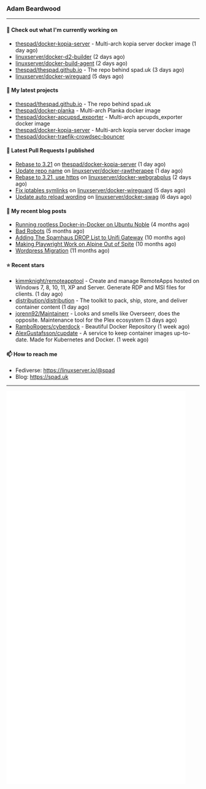 ### Adam Beardwood
---
#### 👷 Check out what I'm currently working on

- [thespad/docker-kopia-server](https://github.com/thespad/docker-kopia-server) - Multi-arch kopia server docker image  (1 day ago)
- [linuxserver/docker-d2-builder](https://github.com/linuxserver/docker-d2-builder) (2 days ago)
- [linuxserver/docker-build-agent](https://github.com/linuxserver/docker-build-agent) (2 days ago)
- [thespad/thespad.github.io](https://github.com/thespad/thespad.github.io) - The repo behind spad.uk (3 days ago)
- [linuxserver/docker-wireguard](https://github.com/linuxserver/docker-wireguard) (5 days ago)

#### 🌱 My latest projects

- [thespad/thespad.github.io](https://github.com/thespad/thespad.github.io) - The repo behind spad.uk
- [thespad/docker-planka](https://github.com/thespad/docker-planka) - Multi-arch Planka docker image
- [thespad/docker-apcupsd_exporter](https://github.com/thespad/docker-apcupsd_exporter) - Multi-arch apcupds_exporter docker image
- [thespad/docker-kopia-server](https://github.com/thespad/docker-kopia-server) - Multi-arch kopia server docker image 
- [thespad/docker-traefik-crowdsec-bouncer](https://github.com/thespad/docker-traefik-crowdsec-bouncer)

#### 🔨 Latest Pull Requests I published

- [Rebase to 3.21](https://github.com/thespad/docker-kopia-server/pull/11) on [thespad/docker-kopia-server](https://github.com/thespad/docker-kopia-server) (1 day ago)
- [Update repo name](https://github.com/linuxserver/docker-rawtherapee/pull/5) on [linuxserver/docker-rawtherapee](https://github.com/linuxserver/docker-rawtherapee) (1 day ago)
- [Rebase to 3.21, use https](https://github.com/linuxserver/docker-webgrabplus/pull/77) on [linuxserver/docker-webgrabplus](https://github.com/linuxserver/docker-webgrabplus) (2 days ago)
- [Fix iptables symlinks](https://github.com/linuxserver/docker-wireguard/pull/377) on [linuxserver/docker-wireguard](https://github.com/linuxserver/docker-wireguard) (5 days ago)
- [Update auto reload wording](https://github.com/linuxserver/docker-swag/pull/538) on [linuxserver/docker-swag](https://github.com/linuxserver/docker-swag) (6 days ago)

#### 📜 My recent blog posts

- [Running rootless Docker-in-Docker on Ubuntu Noble](https://www.spad.uk/posts/rootless-dind-noble/) (4 months ago)
- [Bad Robots](https://www.spad.uk/posts/bad-robots/) (5 months ago)
- [Adding The Spamhaus DROP List to Unifi Gateway](https://www.spad.uk/posts/adding-spamhaus-drop-list-to-unifi-gateway/) (10 months ago)
- [Making Playwright Work on Alpine Out of Spite](https://www.spad.uk/posts/making-playwright-work-on-alpine-out-of-spite/) (10 months ago)
- [Wordpress Migration](https://www.spad.uk/posts/wordpress-migration/) (11 months ago)

#### ⭐ Recent stars

- [kimmknight/remoteapptool](https://github.com/kimmknight/remoteapptool) - Create and manage RemoteApps hosted on Windows 7, 8, 10, 11, XP and Server. Generate RDP and MSI files for clients. (1 day ago)
- [distribution/distribution](https://github.com/distribution/distribution) - The toolkit to pack, ship, store, and deliver container content (1 day ago)
- [jorenn92/Maintainerr](https://github.com/jorenn92/Maintainerr) - Looks and smells like Overseerr, does the opposite. Maintenance tool for the Plex ecosystem (3 days ago)
- [RamboRogers/cyberdock](https://github.com/RamboRogers/cyberdock) - Beautiful Docker Repository (1 week ago)
- [AlexGustafsson/cupdate](https://github.com/AlexGustafsson/cupdate) - A service to keep container images up-to-date. Made for Kubernetes and Docker. (1 week ago)

#### 📫 How to reach me
- Fediverse: https://linuxserver.io/@spad
- Blog: https://spad.uk
---
<img src="https://raw.githubusercontent.com/thespad/thespad/main/github-metrics.svg">
